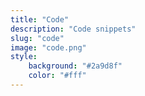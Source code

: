```yaml
---
title: "Code"
description: "Code snippets"
slug: "code"
image: "code.png"
style:
    background: "#2a9d8f"
    color: "#fff"
---
```

